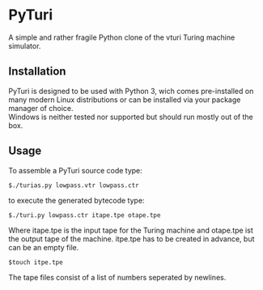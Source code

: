 PyTuri
======

A simple and rather fragile Python clone of the vturi
Turing machine simulator.

Installation
------------

PyTuri is designed to be used with Python 3, wich comes
pre-installed on many modern Linux distributions or can
be installed via your package manager of choice.  
Windows is neither tested nor supported but should run
mostly out of the box.

Usage
-----
   
To assemble a PyTuri source code type:

    $./turias.py lowpass.vtr lowpass.ctr

to execute the generated bytecode type:

    $./turi.py lowpass.ctr itape.tpe otape.tpe

Where itape.tpe is the input tape for the Turing machine
and otape.tpe ist the output tape of the machine.
itpe.tpe has to be created in advance, but can be an empty file.

    $touch itpe.tpe

The tape files consist of a list of numbers seperated by
newlines. 
